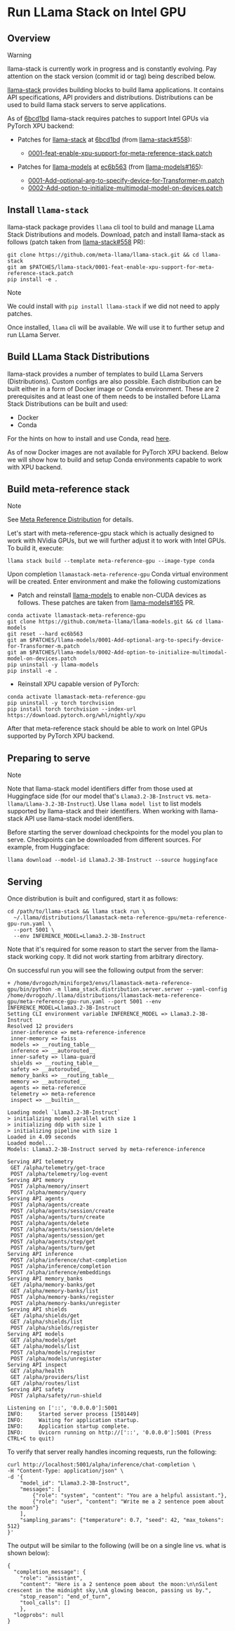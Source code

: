 # Run LLama Stack on Intel GPU

## Overview

> [!WARNING]
> llama-stack is currently work in progress and is constantly evolving. Pay attention on the stack version (commit id or tag) being described below.

[llama-stack] provides building blocks to build llama applications. It contains API specifications, API providers and distributions. Distributions can be used to build llama stack servers to serve applications.

As of [6bcd1bd] llama-stack requires patches to support Intel GPUs via PyTorch XPU backend:

* Patches for [llama-stack] at [6bcd1bd] (from [llama-stack#558]):

  * [0001-feat-enable-xpu-support-for-meta-reference-stack.patch]

* Patches for [llama-models] at [ec6b563] (from [llama-models#165]):

  * [0001-Add-optional-arg-to-specify-device-for-Transformer-m.patch]
  * [0002-Add-option-to-initialize-multimodal-model-on-devices.patch]

## Install `llama-stack`

llama-stack package provides `llama` cli tool to build and manage LLama Stack Distributions and models. Download, patch and install llama-stack as follows (patch taken from [llama-stack#558] PR):

```
git clone https://github.com/meta-llama/llama-stack.git && cd llama-stack
git am $PATCHES/llama-stack/0001-feat-enable-xpu-support-for-meta-reference-stack.patch
pip install -e .
```

> [!NOTE]
> We could install with `pip install llama-stack` if we did not need to apply patches.

Once installed, `llama` cli will be available. We will use it to further setup and run LLama Server.

## Build LLama Stack Distributions

llama-stack provides a number of templates to build LLama Servers (Distributions). Custom configs are also possible. Each distribution can be built either in a form of Docker image or Conda environment. These are 2 prerequisites and at least one of them needs to be installed before LLama Stack Distributions can be built and used:

* Docker
* Conda

For the hints on how to install and use Conda, read [here](../conda/how-to-use-conda.md).

As of now Docker images are not available for PyTorch XPU backend. Below we will show how to build and setup Conda environments capable to work with XPU backend. 

## Build meta-reference stack

> [!NOTE]
> See [Meta Reference Distribution] for details.

Let's start with meta-reference-gpu stack which is actually designed to work with NVidia GPUs, but we will further adjust it to work with Intel GPUs. To build it, execute:

```
llama stack build --template meta-reference-gpu --image-type conda
```

Upon completion `llamastack-meta-reference-gpu` Conda virtual environment will be created. Enter environment and make the following customizations

* Patch and reinstall [llama-models] to enable non-CUDA devices as follows. These patches are taken from [llama-models#165] PR.

```
conda activate llamastack-meta-reference-gpu
git clone https://github.com/meta-llama/llama-models.git && cd llama-models
git reset --hard ec6b563
git am $PATCHES/llama-models/0001-Add-optional-arg-to-specify-device-for-Transformer-m.patch
git am $PATCHES/llama-models/0002-Add-option-to-initialize-multimodal-model-on-devices.patch
pip uninstall -y llama-models
pip install -e .
```

* Reinstall XPU capable version of PyTorch:

```
conda activate llamastack-meta-reference-gpu
pip uninstall -y torch torchvision
pip install torch torchvision --index-url https://download.pytorch.org/whl/nightly/xpu
```

After that meta-reference stack should be able to work on Intel GPUs supported by PyTorch XPU backend.

## Preparing to serve

> [!NOTE]
> Note that llama-stack model identifiers differ from those used at Huggingface side (for our model that's `Llama3.2-3B-Instruct` vs. `meta-llama/Llama-3.2-3B-Instruct`). Use `llama model list` to list models supported by llama-stack and their identifiers.
> When working with llama-stack API use llama-stack model identifiers.

Before starting the server download checkpoints for the model you plan to serve. Checkpoints can be downloaded from different sources. For example, from Huggingface:

```
llama download --model-id Llama3.2-3B-Instruct --source huggingface
```

## Serving

Once distribution is built and configured, start it as follows:


```
cd /path/to/llama-stack && llama stack run \
  ~/.llama/distributions/llamastack-meta-reference-gpu/meta-reference-gpu-run.yaml \
  --port 5001 \
  --env INFERENCE_MODEL=Llama3.2-3B-Instruct
```

Note that it's required for some reason to start the server from the llama-stack working copy. It did not work starting from arbitrary directory.

On successful run you will see the following output from the server:
```
+ /home/dvrogozh/miniforge3/envs/llamastack-meta-reference-gpu/bin/python -m llama_stack.distribution.server.server --yaml-config /home/dvrogozh/.llama/distributions/llamastack-meta-reference-gpu/meta-reference-gpu-run.yaml --port 5001 --env INFERENCE_MODEL=Llama3.2-3B-Instruct
Setting CLI environment variable INFERENCE_MODEL => Llama3.2-3B-Instruct
Resolved 12 providers
 inner-inference => meta-reference-inference
 inner-memory => faiss
 models => __routing_table__
 inference => __autorouted__
 inner-safety => llama-guard
 shields => __routing_table__
 safety => __autorouted__
 memory_banks => __routing_table__
 memory => __autorouted__
 agents => meta-reference
 telemetry => meta-reference
 inspect => __builtin__

Loading model `Llama3.2-3B-Instruct`
> initializing model parallel with size 1
> initializing ddp with size 1
> initializing pipeline with size 1
Loaded in 4.09 seconds
Loaded model...
Models: Llama3.2-3B-Instruct served by meta-reference-inference

Serving API telemetry
 GET /alpha/telemetry/get-trace
 POST /alpha/telemetry/log-event
Serving API memory
 POST /alpha/memory/insert
 POST /alpha/memory/query
Serving API agents
 POST /alpha/agents/create
 POST /alpha/agents/session/create
 POST /alpha/agents/turn/create
 POST /alpha/agents/delete
 POST /alpha/agents/session/delete
 POST /alpha/agents/session/get
 POST /alpha/agents/step/get
 POST /alpha/agents/turn/get
Serving API inference
 POST /alpha/inference/chat-completion
 POST /alpha/inference/completion
 POST /alpha/inference/embeddings
Serving API memory_banks
 GET /alpha/memory-banks/get
 GET /alpha/memory-banks/list
 POST /alpha/memory-banks/register
 POST /alpha/memory-banks/unregister
Serving API shields
 GET /alpha/shields/get
 GET /alpha/shields/list
 POST /alpha/shields/register
Serving API models
 GET /alpha/models/get
 GET /alpha/models/list
 POST /alpha/models/register
 POST /alpha/models/unregister
Serving API inspect
 GET /alpha/health
 GET /alpha/providers/list
 GET /alpha/routes/list
Serving API safety
 POST /alpha/safety/run-shield

Listening on ['::', '0.0.0.0']:5001
INFO:     Started server process [1501449]
INFO:     Waiting for application startup.
INFO:     Application startup complete.
INFO:     Uvicorn running on http://['::', '0.0.0.0']:5001 (Press CTRL+C to quit)
```

To verify that server really handles incoming requests, run the following:
```
curl http://localhost:5001/alpha/inference/chat-completion \
-H "Content-Type: application/json" \
-d '{
    "model_id": "Llama3.2-3B-Instruct",
    "messages": [
        {"role": "system", "content": "You are a helpful assistant."},
        {"role": "user", "content": "Write me a 2 sentence poem about the moon"}
    ],
    "sampling_params": {"temperature": 0.7, "seed": 42, "max_tokens": 512}
}'
```

The output will be similar to the following (will be on a single line vs. what is shown below):

```
{
  "completion_message": {
    "role": "assistant",
    "content": "Here is a 2 sentence poem about the moon:\n\nSilent crescent in the midnight sky,\nA glowing beacon, passing us by.",
    "stop_reason": "end_of_turn",
    "tool_calls": []
    },
  "logprobs": null
}
```

[llama-stack]: https://github.com/meta-llama/llama-stack
[6bcd1bd]: https://github.com/meta-llama/llama-stack/commit/6bcd1bd9f10a7bdda040e9549828770d5793145b
[0001-feat-enable-xpu-support-for-meta-reference-stack.patch]: patches/llama-stack/0001-feat-enable-xpu-support-for-meta-reference-stack.patch
[llama-stack#558]: https://github.com/meta-llama/llama-stack/pull/558

[llama-models]: https://github.com/meta-llama/llama-models
[ec6b563]: https://github.com/meta-llama/llama-models/commit/ec6b56330258f6c544a6ca95c52a2aee09d8e3ca

[llama-models#165]: https://github.com/meta-llama/llama-models/pull/165

[0001-Add-optional-arg-to-specify-device-for-Transformer-m.patch]: patches/llama-models/0001-Add-optional-arg-to-specify-device-for-Transformer-m.patch
[0002-Add-option-to-initialize-multimodal-model-on-devices.patch]: patches/llama-models/0002-Add-option-to-initialize-multimodal-model-on-devices.patch

[Meta Reference Distribution]: https://github.com/meta-llama/llama-stack/blob/6bcd1bd9f10a7bdda040e9549828770d5793145b/docs/source/distributions/self_hosted_distro/meta-reference-gpu.md
